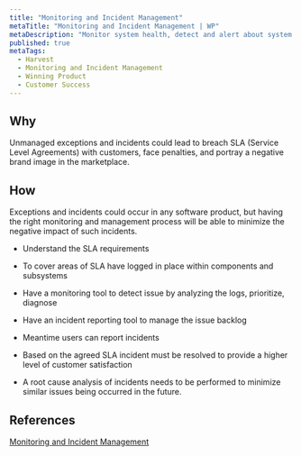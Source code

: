 ```yaml
---
title: "Monitoring and Incident Management"
metaTitle: "Monitoring and Incident Management | WP"
metaDescription: "Monitor system health, detect and alert about system malfunctions and failures. While exception monitoring deals with problems within the product, incident management deals with problems on the larger stack of software and hardware."
published: true
metaTags:
  - Harvest
  - Monitoring and Incident Management
  - Winning Product
  - Customer Success
---
```


## Why

Unmanaged exceptions and incidents could lead to breach SLA (Service Level Agreements) with customers, face penalties, and portray a negative brand image in the marketplace.

## How

Exceptions and incidents could occur in any software product, but having the right monitoring and management process will be able to minimize the negative impact of such incidents.

- Understand the SLA requirements

- To cover areas of SLA have logged in place within components and subsystems

- Have a monitoring tool to detect issue by analyzing the logs, prioritize, diagnose

- Have an incident reporting tool to manage the issue backlog

- Meantime users can report incidents

- Based on the agreed SLA incident must be resolved to provide a higher level of customer satisfaction

- A root cause analysis of incidents needs to be performed to minimize similar issues being occurred in the future.

## References

[Monitoring and Incident Management](https://logz.io/blog/monitoring-and-incident-management/)

